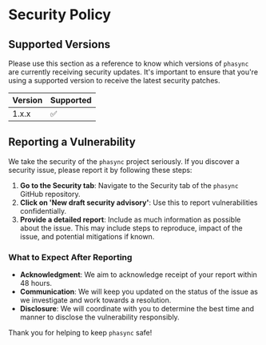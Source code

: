 # Security Policy

## Supported Versions

Please use this section as a reference to know which versions of `phasync` are currently receiving security updates. It's important to ensure that you're using a supported version to receive the latest security patches.

| Version | Supported          |
| ------- | ------------------ |
| 1.x.x   | :white_check_mark: |

## Reporting a Vulnerability

We take the security of the `phasync` project seriously. If you discover a security issue, please report it by following these steps:

1. **Go to the Security tab**: Navigate to the Security tab of the `phasync` GitHub repository.
2. **Click on 'New draft security advisory'**: Use this to report vulnerabilities confidentially.
3. **Provide a detailed report**: Include as much information as possible about the issue. This may include steps to reproduce, impact of the issue, and potential mitigations if known.

### What to Expect After Reporting
- **Acknowledgment**: We aim to acknowledge receipt of your report within 48 hours.
- **Communication**: We will keep you updated on the status of the issue as we investigate and work towards a resolution.
- **Disclosure**: We will coordinate with you to determine the best time and manner to disclose the vulnerability responsibly.

Thank you for helping to keep `phasync` safe!
